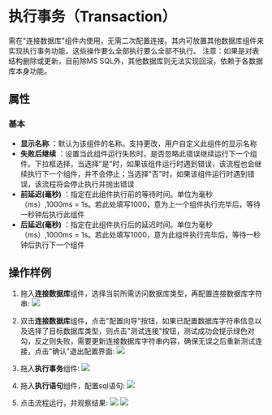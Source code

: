 # 执行事务（Transaction）

需在&quot;连接数据库&quot;组件内使用，无需二次配置连接。其内可放置其他数据库组件来实现执行事务功能，这些操作要么全部执行要么全部不执行。
注意：如果是对表结构删除或更新，目前除MS SQL外，其他数据库则无法实现回滚，依赖于各数据库本身功能。

## 属性

### 基本

- **显示名称** ：默认为该组件的名称。支持更改，用户自定义此组件的显示名称
- **失败后继续** ：设置当此组件运行失败时，是否忽略此错误继续运行下一个组件。下拉框选择，当选择"是"时，如果该组件运行时遇到错误，该流程也会继续执行下一个组件，并不会停止；当选择"否"时，如果该组件运行时遇到错误，该流程将会停止执行并抛出错误
- **前延迟(毫秒)** ：指定在此组件执行前的等待时间。单位为毫秒（ms）,1000ms = 1s。若此处填写1000，意为上一个组件执行完毕后，等待一秒钟后执行此组件
- **后延迟(毫秒)** ：指定在此组件执行后的延迟时间。单位为毫秒（ms）,1000ms = 1s。若此处填写1000，意为此组件执行完毕后，等待一秒钟后执行下一个组件

## 操作样例

1. 拖入**连接数据库**组件，选择当前所需访问数据库类型，再配置连接数据库字符串:
![](https://docimages.blob.core.chinacloudapi.cn/images/Activities/connect_db1.png)

2. 双击**连接数据库**组件，点击"配置向导"按钮，如果已配置数据库字符串信息以及选择了目标数据库类型，则点击"测试连接"按钮，测试成功会提示绿色对勾，反之则失败，需要更新连接数据库字符串内容，确保无误之后重新测试连接，点击"确认"退出配置界面:
![](https://docimages.blob.core.chinacloudapi.cn/images/Activities/connect_db2.png)

3. 拖入**执行事务**组件:
![](https://docimages.blob.core.chinacloudapi.cn/images/Activities/connect_db10.png)

4. 拖入**执行语句**组件，配置sql语句:
![](https://docimages.blob.core.chinacloudapi.cn/images/Activities/connect_db11.png)

5. 点击流程运行，并观察结果:
![](https://docimages.blob.core.chinacloudapi.cn/images/Activities/connect_db12.png)
![](https://docimages.blob.core.chinacloudapi.cn/images/Activities/connect_db9.png)
